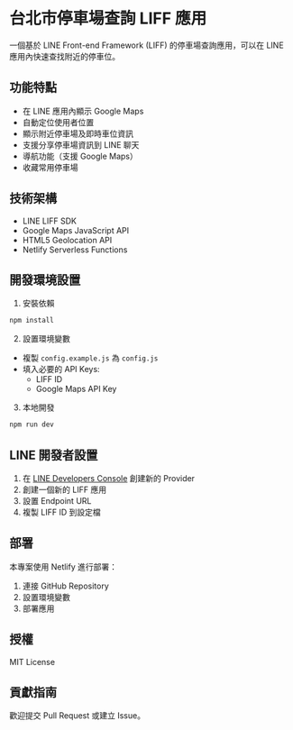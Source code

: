 # 台北市停車場查詢 LIFF 應用

一個基於 LINE Front-end Framework (LIFF) 的停車場查詢應用，可以在 LINE 應用內快速查找附近的停車位。

## 功能特點

- 在 LINE 應用內顯示 Google Maps
- 自動定位使用者位置
- 顯示附近停車場及即時車位資訊
- 支援分享停車場資訊到 LINE 聊天
- 導航功能（支援 Google Maps）
- 收藏常用停車場

## 技術架構

- LINE LIFF SDK
- Google Maps JavaScript API
- HTML5 Geolocation API
- Netlify Serverless Functions

## 開發環境設置

1. 安裝依賴
```bash
npm install
```

2. 設置環境變數
- 複製 `config.example.js` 為 `config.js`
- 填入必要的 API Keys:
  - LIFF ID
  - Google Maps API Key

3. 本地開發
```bash
npm run dev
```

## LINE 開發者設置

1. 在 [LINE Developers Console](https://developers.line.biz/console/) 創建新的 Provider
2. 創建一個新的 LIFF 應用
3. 設置 Endpoint URL
4. 複製 LIFF ID 到設定檔

## 部署

本專案使用 Netlify 進行部署：

1. 連接 GitHub Repository
2. 設置環境變數
3. 部署應用

## 授權

MIT License

## 貢獻指南

歡迎提交 Pull Request 或建立 Issue。 